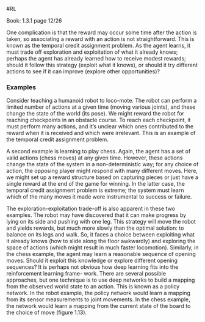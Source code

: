 #RL

Book: 1.3.1 page 12/26

One complication is that the reward may occur some time after the action is taken,
so associating a reward with an action is not straightforward. This is known as the
temporal credit assignment problem. As the agent learns, it must trade off exploration
and exploitation of what it already knows; perhaps the agent has already learned how to
receive modest rewards; should it follow this strategy (exploit what it knows), or should
it try different actions to see if it can improve (explore other opportunities)?

### Examples
Consider teaching a humanoid robot to loco-mote. The robot can perform a limited
number of actions at a given time (moving various joints), and these change the state of
the world (its pose). We might reward the robot for reaching checkpoints in an obstacle
course. To reach each checkpoint, it must perform many actions, and it’s unclear which
ones contributed to the reward when it is received and which were irrelevant. This is an
example of the temporal credit assignment problem.

A second example is learning to play chess. Again, the agent has a set of valid actions
(chess moves) at any given time. However, these actions change the state of the system
in a non-deterministic way; for any choice of action, the opposing player might respond
with many different moves. Here, we might set up a reward structure based on capturing
pieces or just have a single reward at the end of the game for winning. In the latter case,
the temporal credit assignment problem is extreme; the system must learn which of the
many moves it made were instrumental to success or failure.

The exploration-exploitation trade-off is also apparent in these two examples. The
robot may have discovered that it can make progress by lying on its side and pushing
with one leg. This strategy will move the robot and yields rewards, but much more slowly
than the optimal solution: to balance on its legs and walk. So, it faces a choice between
exploiting what it already knows (how to slide along the floor awkwardly) and exploring
the space of actions (which might result in much faster locomotion). Similarly, in the
chess example, the agent may learn a reasonable sequence of opening moves. Should it
exploit this knowledge or explore different opening sequences?
It is perhaps not obvious how deep learning fits into the reinforcement learning frame-
work. There are several possible approaches, but one technique is to use deep networks
to build a mapping from the observed world state to an action. This is known as a
policy network. In the robot example, the policy network would learn a mapping from
its sensor measurements to joint movements. In the chess example, the network would
learn a mapping from the current state of the board to the choice of move (figure 1.13).